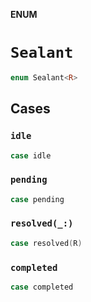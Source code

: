 **ENUM**

# `Sealant`

```swift
enum Sealant<R>
```

## Cases
### `idle`

```swift
case idle
```

### `pending`

```swift
case pending
```

### `resolved(_:)`

```swift
case resolved(R)
```

### `completed`

```swift
case completed
```
